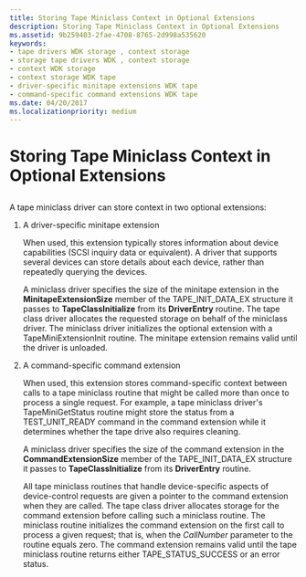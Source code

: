 ```yaml
---
title: Storing Tape Miniclass Context in Optional Extensions
description: Storing Tape Miniclass Context in Optional Extensions
ms.assetid: 9b259403-2fae-4708-8765-2d998a535620
keywords:
- tape drivers WDK storage , context storage
- storage tape drivers WDK , context storage
- context WDK storage
- context storage WDK tape
- driver-specific minitape extensions WDK tape
- command-specific command extensions WDK tape
ms.date: 04/20/2017
ms.localizationpriority: medium
---
```


# Storing Tape Miniclass Context in Optional Extensions


## <span id="ddk_storing_tape_miniclass_context_in_optional_extensions_kg"></span><span id="DDK_STORING_TAPE_MINICLASS_CONTEXT_IN_OPTIONAL_EXTENSIONS_KG"></span>


A tape miniclass driver can store context in two optional extensions:

1.  A driver-specific minitape extension

    When used, this extension typically stores information about device capabilities (SCSI inquiry data or equivalent). A driver that supports several devices can store details about each device, rather than repeatedly querying the devices.

    A miniclass driver specifies the size of the minitape extension in the **MinitapeExtensionSize** member of the TAPE\_INIT\_DATA\_EX structure it passes to **TapeClassInitialize** from its **DriverEntry** routine. The tape class driver allocates the requested storage on behalf of the miniclass driver. The miniclass driver initializes the optional extension with a TapeMiniExtensionInit routine. The minitape extension remains valid until the driver is unloaded.

2.  A command-specific command extension

    When used, this extension stores command-specific context between calls to a tape miniclass routine that might be called more than once to process a single request. For example, a tape miniclass driver's TapeMiniGetStatus routine might store the status from a TEST\_UNIT\_READY command in the command extension while it determines whether the tape drive also requires cleaning.

    A miniclass driver specifies the size of the command extension in the **CommandExtensionSize** member of the TAPE\_INIT\_DATA\_EX structure it passes to **TapeClassInitialize** from its **DriverEntry** routine.

    All tape miniclass routines that handle device-specific aspects of device-control requests are given a pointer to the command extension when they are called. The tape class driver allocates storage for the command extension before calling such a miniclass routine. The miniclass routine initializes the command extension on the first call to process a given request; that is, when the *CallNumber* parameter to the routine equals zero. The command extension remains valid until the tape miniclass routine returns either TAPE\_STATUS\_SUCCESS or an error status.

 

 




